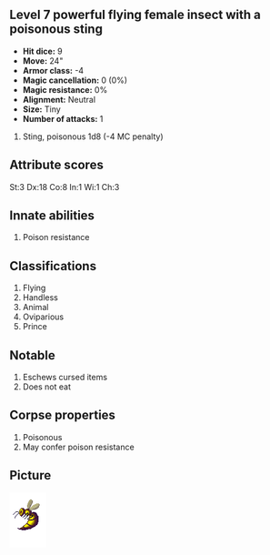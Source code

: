 ## Level 7 powerful flying female insect with a poisonous sting

- **Hit dice:** 9
- **Move:** 24"
- **Armor class:** -4
- **Magic cancellation:** 0 (0%)
- **Magic resistance:** 0%
- **Alignment:** Neutral
- **Size:** Tiny
- **Number of attacks:** 1
1. Sting, poisonous 1d8 (-4 MC penalty)

## Attribute scores

St:3 Dx:18 Co:8 In:1 Wi:1 Ch:3

## Innate abilities

1. Poison resistance

## Classifications

1. Flying
2. Handless
3. Animal
4. Oviparious
5. Prince

## Notable

1. Eschews cursed items
2. Does not eat

## Corpse properties

1. Poisonous
2. May confer poison resistance

## Picture

![Queen bee](https://github.com/hyvanmielenpelit/GnollHackTileSet/blob/main/Monsters/queen_bee/queen_bee.png)

